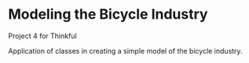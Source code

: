 # Modeling the Bicycle Industry

Project 4 for Thinkful

Application of classes in creating a simple model of the bicycle industry.
